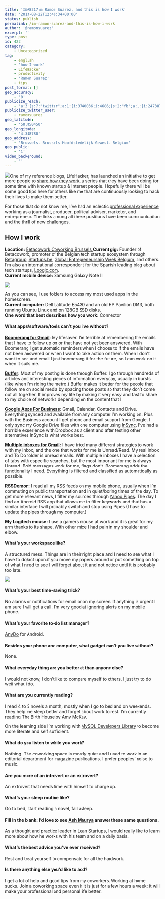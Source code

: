 ```yaml
---
title: 'I&#8217;m Ramon Suarez, and this is how I work'
date: '2013-08-22T12:40:34+00:00'
status: publish
permalink: /im-ramon-suarez-and-this-is-how-i-work
author: '@ramonsuarez'
excerpt: ''
type: post
id: 422
category:
    - Uncategorized
tag:
    - english
    - 'how I work'
    - LifeHacker
    - productivity
    - 'Ramon Suarez'
    - tips
post_format: []
geo_accuracy:
    - '0'
publicize_reach:
    - 'a:3:{s:7:"twitter";a:1:{i:3740036;i:4686;}s:2:"fb";a:1:{i:2473872;i:881;}s:2:"wp";a:1:{i:0;i:20;}}'
publicize_twitter_user:
    - ramonsuarez
geo_latitude:
    - '50.850450'
geo_longitude:
    - '4.348780'
geo_address:
    - 'Brussels, Brussels Hoofdstedelijk Gewest, Belgium'
geo_public:
    - '1'
video_background:
    - ''
---
```

![](/uploads/2013/08/img_1232-195x300.jpg)One of my reference blogs, LifeHacker, has launched an initiative to get more people to [share how they work](http://lifehacker.com/how-you-work-yes-you-1166233790 "how do you work? "), a series that they have been doing for some time with known startup &amp; Internet people. Hopefully there will be some good tips here for others like me that are continuously looking to hack their lives to make them better.

For those that do not know me, I’ve had an eclectic [professional experience](http://www.linkedin.com/in/ramonsuarez "CV Ramon Suarez") working as a journalist, producer, political adviser, marketer, and entrepreneur. The links among all these positions have been communication and the thrill of new challenges.

How I work
----------

**Location:** [Betacowork Coworking Brussels  ](http://www.betacowork.com "Best coworking space in Brussels, Belgium")**Current gig:** Founder of Betacowork, promoter of the Belgian tech startup ecosystem through [Betagroup](http://betagroup.org "Startup network in Belgium"), [Startups.be](http://startups.be "Association that brings together the entities that promote tech entrepreneurship in Belgium"), [Global Entrepreneurship Week Belgium](http://entrepreneurshipweek.be/ "A week of events to promote entrepreneurship"), and others. I’m also an international correspondent for the Spanish leading blog about tech startups, [Loogic.com](http://loogic.com/author/ramonsuarez/ "Tech Startups Reporting in Spain. ").  
**Current mobile device:** Samsung Galaxy Note II

![](/uploads/2013/08/homescreen-android-ramonsuarez-576x1024.png)

As you can see, I use folders to access my most used apps in the homescreen.  
**Current computer:** Dell Latitude E5430 and an old HP Pavilion DM3, both running Ubuntu Linux and on 128GB SSD disks.  
**One word that best describes how you work:** Connector

#### What apps/software/tools can’t you live without?

**[Boomerang for Gmail](http://www.boomeranggmail.com/referral_download.html?ref=m4cxu "Follow up on unanswered emails")**: My lifesaver. I’m terrible at remembering the emails that I have to follow up on or that have not yet been answered. With Boomerang I get automatic reminders when I choose to if the emails have not been answered or when I want to take action on them. When I don’t want to see and email I just boomerang it for the future, so I can work on it when it suits me.

**[Buffer](http://bufferapp.com/r/c8f78 "Schedule your social media posts")**: Most of my posting is done through Buffer. I go through hundreds of articles and interesting pieces of information everyday, usually in bursts (like when I’m riding the metro.) Buffer makes it better for the people that follow me on social media by spacing those posts so that they don’t come out all together. It improves my life by making it very easy and fast to share to my choice of networks depending on the content that I

**[Google Apps For Business](http://www.google.com/enterprise/apps/business/)**: Gmail, Calendar, Contacts and Drive. Everything synced and available from any computer I’m working on. Plus with the Business account I get phone and email support from Google. I only sync my Google Drive files with one computer using [InSync](https://www.insynchq.com/r/102777777492399858694 "Google Drive Synchronisation for Linux, Mac and Windows"). I’ve had a horrible experience with Dropbox as a client and after testing other alternatives InSync is what works best.

**[Multiple inboxes for Gmail](http://gmailblog.blogspot.be/2009/02/new-in-labs-multiple-inboxes.html):** I have tried many different strategies to work with my inbox, and the one that works for me is Unread/Read. My real inbox and To Do folder is unread emails. With multiple inboxes I have a selection of tabs with especific searches, but the most important for me is always Unread. Bold messages work for me, flags don’t. Boomerang adds the functionality I need. Everything is filtered and classified as automatically as possible.

**[RSSDemon](https://play.google.com/store/apps/details?id=com.meecel.feedreader.RssDemonAd&hl=en "Android RSS reader. "):** I read all my RSS feeds on my mobile phone, usually when I’m commuting on public transportation and in quiet/boring times of the day. To get more relevant news, I filter my sources through [Yahoo Pipes](http://pipes.yahoo.com/pipes/pipe.info?_id=e18372a82581a9ecf5b3a9869ad7a49d "Filtered RSS Sources With Pipes"). The day I find an Android RSS app that allows me to filter keywords and that has a similar interface I will probably switch and stop using Pipes (I have to update the pipes through my computer.)

**My Logitech mouse:** I use a gamers mouse at work and it is great for my arm thanks to its shape. With other mice I had pain in my shoulder and elbow.

#### What’s your workspace like?

A structured mess. Things are in their right place and I need to see what I have to do/act upon.if you move my papers around or put something on top of what I need to see I will forget about it and not notice until it is probably too late.

![](/uploads/2013/08/desk-ramonsuarez-at-betacowork-coworking-brussels-300x225.jpg)

#### What’s your best time-saving trick?

No alarms or notifications for email or on my screen. If anything is urgent I am sure I will get a call. I’m very good at ignoring alerts on my mobile phone.

#### What’s your favorite to-do list manager?

[AnyDo](https://play.google.com/store/apps/details?id=com.anydo&hl=en "to do manager and reminder") for Android.

#### Besides your phone and computer, what gadget can’t you live without?

None.

#### What everyday thing are you better at than anyone else?

I would not know, I don’t like to compare myself to others. I just try to do well what I do.

#### What are you currently reading?

I read 4 to 5 novels a month, mostly when I go to bed and on weekends. They help me sleep better and forget about work to rest. I’m currently reading [The Birth House](http://www.amazon.com/The-Birth-House-P-S-ebook/dp/B000W93CH2/ref=sr_1_1?s=digital-text&ie=UTF8&qid=1377169809&sr=1-1&keywords=the+birth+house) by Amy McKay.

On the learning side I’m working with [MySQL Developers Library](http://www.amazon.com/MySQL-Edition-Developers-Library-ebook/dp/B00C2SFK2Q/ref=sr_1_1?s=digital-text&ie=UTF8&qid=1377169902&sr=1-1&keywords=mysql) to become more literate and self sufficient.

#### What do you listen to while you work?

Nothing. The coworking space is mostly quiet and I used to work in an editorial department for magazine publications. I prefer peoples’ noise to music.

#### Are you more of an introvert or an extrovert?

An extrovert that needs time with himself to charge up.

#### What’s your sleep routine like?

Go to bed, start reading a novel, fall asleep.

#### Fill in the blank: I’d love to see [Ash Maurya](https://twitter.com/ashmaurya "Ash Maurya, Running Lean Startups") answer these same questions.

As a thought and practice leader in Lean Startups, I would really like to learn more about how he works with his team and on a daily basis.

#### What’s the best advice you’ve ever received?

Rest and treat yourself to compensate for all the hardwork.

#### Is there anything else you’d like to add?

I get a lot of help and good tips from my coworkers. Working at home sucks. Join a coworking space even if it is just for a few hours a week: it will make your professional and personal life better.